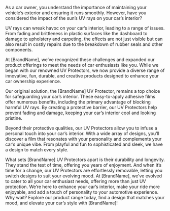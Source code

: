 As a car owner, you understand the importance of maintaining your vehicle’s exterior and ensuring it runs smoothly. However, have you considered the impact of the sun’s UV rays on your car’s interior?

UV rays can wreak havoc on your car’s interior, leading to a range of issues. From fading and brittleness in plastic surfaces like the dashboard to damage to upholstery and carpeting, the effects are not just visible but can also result in costly repairs due to the breakdown of rubber seals and other components.

At [BrandName], we’ve recognized these challenges and expanded our product offerings to meet the needs of car enthusiasts like you. While we began with our renowned UV Protectors, we now provide a diverse range of innovative, fun, durable, and creative products designed to enhance your car ownership experience.

Our original solution, the [BrandName] UV Protector, remains a top choice for safeguarding your car’s interior. These easy-to-apply adhesive films offer numerous benefits, including the primary advantage of blocking harmful UV rays. By creating a protective barrier, our UV Protectors help prevent fading and damage, keeping your car’s interior cool and looking pristine.

Beyond their protective qualities, our UV Protectors allow you to infuse a personal touch into your car’s interior. With a wide array of designs, you’ll discover a film that resonates with your personality and complements your car’s unique vibe. From playful and fun to sophisticated and sleek, we have a design to match every style.

What sets [BrandName] UV Protectors apart is their durability and longevity. They stand the test of time, offering you years of enjoyment. And when it’s time for a change, our UV Protectors are effortlessly removable, letting you switch designs to suit your evolving mood.
At [BrandName], we’ve evolved to cater to all your car enthusiast needs, offering more than just UV protection. We’re here to enhance your car’s interior, make your ride more enjoyable, and add a touch of personality to your automotive experience. Why wait? Explore our product range today, find a design that matches your mood, and elevate your car’s style with [BrandName]!
